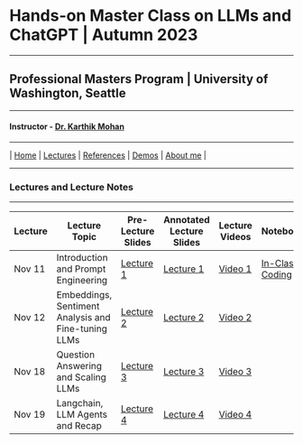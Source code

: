 # Hands-on Master Class on LLMs and ChatGPT | Autumn 2023

***
 
## Professional Masters Program | University of Washington, Seattle 

***


#### Instructor - [Dr. Karthik Mohan](https://www.ece.uw.edu/people/karthik-mohan/)

***

| [Home](index.md)  | [Lectures](lectures.md)    | [References](references.md) | [Demos](demos.md) | [About me](karthik.md) |


***


### Lectures and Lecture Notes

***

| Lecture | Lecture Topic | Pre-Lecture Slides | Annotated Lecture Slides | Lecture Videos | Notebooks | 
| --- | --- | --- | --- | --- | --- |
| Nov 11| Introduction and Prompt Engineering |  [Lecture 1]() | [Lecture 1]() | [Video 1]() |[In-Class Coding](In_Class/Nov11_In_Class_Assignment_ECE_UW_PMP_course_2023.ipynb) | 
| Nov 12 | Embeddings, Sentiment Analysis and Fine-tuning LLMs | [Lecture 2]() | [Lecture 2]() | [Video 2]()  | |
| Nov 18 | Question Answering and Scaling LLMs | [Lecture 3]() | [Lecture 3]() | [Video 3]()  | |
| Nov 19 | Langchain, LLM Agents and Recap| [Lecture 4]() | [Lecture 4]() | [Video 4]()  | |